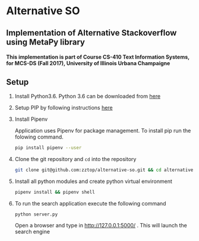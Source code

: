 # Alternative SO

## Implementation of Alternative Stackoverflow using MetaPy library
#### This implementation is part of Course CS-410 Text Information Systems, for MCS-DS (Fall 2017), University of Illinois Urbana Champaigne 

## Setup
1. Install Python3.6. Python 3.6 can be downloaded from [here](https://www.python.org/downloads/)

2. Setup PIP by following instructions [here](https://pip.pypa.io/en/stable/installing/)

3. Install Pipenv

   Application uses Pipenv for package management. To install pip run the folowing command.  

   ```bash
   pip install pipenv --user
   ```

4. Clone the git repository and `cd` into the repository
    ```bash
    git clone git@github.com:zztop/alternative-so.git && cd alternative-so
    ```

5.  Install all python modules and create python virtual environment
    ```bash
    pipenv install && pipenv shell
    ```

6. To run the search application execute the following command
    ```bash
    python server.py
    ```
    Open a browser and type in http://127.0.0.1:5000/ . This will launch the search engine




